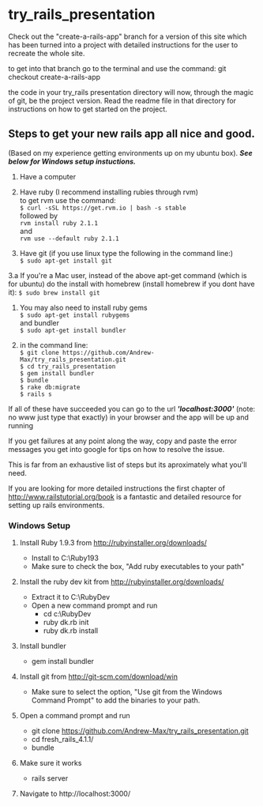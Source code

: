 try_rails_presentation
======================

Check out the "create-a-rails-app" branch for a version of this site which has been turned into a project with detailed instructions for the user to recreate the whole site.

to get into that branch go to the terminal and use the command:
    git checkout create-a-rails-app

the code in your try_rails presentation directory will now, through the magic of git, be the project version. Read the readme file in that directory for instructions on how to get started on the project.

## Steps to get your new rails app all nice and good.
(Based on my experience getting environments up on my ubuntu box). ***See below for Windows setup instuctions.***

1. Have a computer

2. Have ruby (I recommend installing rubies through rvm) <br>
to get rvm use the command: <br>
`` $ curl -sSL https://get.rvm.io | bash -s stable `` <br>
followed by <br>
`` rvm install ruby 2.1.1 ``<br>
and <br>
`` rvm use --default ruby 2.1.1 ``<br>

3. Have git (if you use linux type the following in the command line:) <br>
`` $ sudo apt-get install git `` <br>

3.a If you're a Mac user, instead of the above apt-get command (which is for ubuntu) do the install with homebrew (install homebrew if you  dont have it):
``$ sudo brew install git``

1. You may also need to install ruby gems <br>
  `` $ sudo apt-get install rubygems ``<br>
  and bundler<br>
  `` $ sudo apt-get install bundler ``<br>
 
2. in the command line: <br>
`` $ git clone https://github.com/Andrew-Max/try_rails_presentation.git `` <br>
`` $ cd try_rails_presentation ``<br>
`` $ gem install bundler `` <br>
`` $ bundle `` <br>
`` $ rake db:migrate `` <br>
`` $ rails s `` 

If all of these have succeeded you can go to the url ***'localhost:3000'*** (note: no www just type that exactly) in your browser and the app will be up and running

If you get failures at any point along the way, copy and paste the error messages you get into google for tips on how to resolve the issue.

This is far from an exhaustive list of steps but its aproximately what you'll need.

If you are looking for more detailed instructions the first chapter of http://www.railstutorial.org/book is a fantastic and detailed resource for setting up rails environments.

### Windows Setup

1. Install Ruby 1.9.3 from http://rubyinstaller.org/downloads/
    - Install to C:\\Ruby193
    - Make sure to check the box, "Add ruby executables to your path"

2. Install the ruby dev kit from http://rubyinstaller.org/downloads/
    - Extract it to C:\\RubyDev
    - Open a new command prompt and run
        - cd c:\RubyDev
        - ruby dk.rb init
        - ruby dk.rb install

3. Install bundler
    - gem install bundler

4. Install git from http://git-scm.com/download/win
    - Make sure to select the option, "Use git from the Windows Command Prompt" to add the binaries to your path.

5. Open a command prompt and run
    - git clone https://github.com/Andrew-Max/try_rails_presentation.git
    - cd fresh_rails_4.1.1/
    - bundle

6. Make sure it works
    - rails server

7. Navigate to http://localhost:3000/

